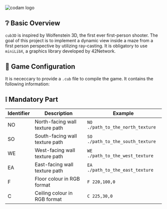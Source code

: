 ![codam logo](https://www.datocms-assets.com/4526/1560770259-logocodamblack-copy.svg)

## ❔ Basic Overview

`cub3D` is inspired by Wolfenstein 3D, the first ever first-person shooter. The goal of this project is to implement a dynamic view inside a maze from a first person perspective by utilizing ray-casting. It is obligatory to use `miniLibX`, a graphics library developed by 42Network.

## 📜 Game Configuration

It is nececcary to provide a `.cub` file to compile the game. It contains the following information:

## ❕ Mandatory Part

| Identifier | Description | Example |
| --- | --- | --- |
| NO | North-facing wall texture path | `NO ./path_to_the_north_texture` |
| SO | South-facing wall texture path | `SO ./path_to_the_south_texture` |
| WE | West-facing wall texture path | `WE ./path_to_the_west_texture` |
| EA | East-facing wall texture path | `EA ./path_to_the_east_texture` |
| F | Floor colour in RGB format | `F 220,100,0` |
| C | Ceiling colour in RGB format | `C 225,30,0` |
